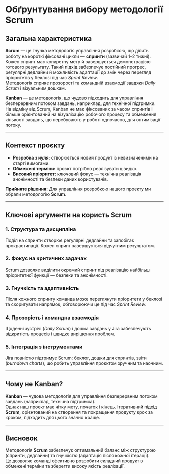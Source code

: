 # Обґрунтування вибору методології Scrum

## Загальна характеристика

**Scrum** — це гнучка методологія управління розробкою, що ділить роботу на короткі фіксовані цикли — **спринти** (зазвичай 1–2 тижні).  
Кожен спринт має конкретну мету й завершується демонстрацією готового результату. Такий підхід забезпечує постійний прогрес, регулярні дедлайни й можливість адаптації до змін через перегляд пріоритетів у беклозі під час *Sprint Review*.  
Методологія сприяє прозорості та командній взаємодії завдяки *Daily Scrum* і візуальним дошкам.

**Kanban** — це методологія, що чудово підходить для управління безперервним потоком завдань, наприклад, для технічної підтримки.  
На відміну від Scrum, Kanban не має фіксованих за часом спринтів і більше орієнтований на візуалізацію робочого процесу та обмеження кількості завдань, що перебувають у роботі одночасно, для оптимізації потоку.

---

## Контекст проєкту

- **Розробка з нуля:** створюється новий продукт із невизначеними на старті вимогами.  
- **Обмежені терміни:** проєкт потрібно реалізувати швидко.  
- **Високий пріоритет:** ключовий фокус — технічна реалізація анонімності та безпеки даних користувачів.

**Прийняте рішення:** Для управління розробкою нашого проєкту ми обрали методологію **Scrum**.

---

## Ключові аргументи на користь Scrum

### 1. Структура та дисципліна
Поділ на спринти створює регулярні дедлайни та запобігає прокрастинації. Кожен спринт завершується відчутним результатом.

### 2. Фокус на критичних задачах
Scrum дозволяє виділити окремий спринт під реалізацію найбільш пріоритетної функції — безпеки та анонімності.

### 3. Гнучкість та адаптивність
Після кожного спринту команда може переглянути пріоритети у беклозі та скоригувати напрямок, обговорюючи це під час *Sprint Review*.

### 4. Прозорість і командна взаємодія
Щоденні зустрічі (*Daily Scrum*) і дошка завдань у Jira забезпечують відкритість процесів і швидке вирішення проблем.

### 5. Інтеграція з інструментами
Jira повністю підтримує Scrum: беклог, дошки для спринтів, звіти (*burndown charts*), що робить управління проєктом зручним та наочним.

---

## Чому не Kanban?

**Kanban** — чудова методологія для управління безперервним потоком завдань (наприклад, технічна підтримка).  
Однак наш проєкт має чітку мету, початок і кінець. Ітеративний підхід **Scrum**, орієнтований на створення та покращення продукту крок за кроком, підходить для цього значно краще.

---

## Висновок

Методологія **Scrum** забезпечує оптимальний баланс між структурою (спринти, дедлайни) та гнучкістю (адаптація після кожної ітерації).  
Це дозволяє команді ефективно розробити складний продукт в обмежені терміни та зберегти високу якість реалізації.
